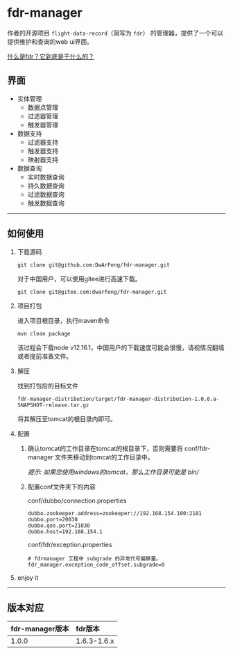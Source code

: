 # fdr-manager

作者的开源项目 `flight-data-record`（简写为 `fdr`） 的管理器，提供了一个可以提供维护和查询的web ui界面。

[什么是fdr？它到底是干什么的？](https://github.com/DwArFeng/fdr)

## 界面

- 实体管理
  - 数据点管理
  - 过滤器管理
  - 触发器管理
- 数据支持
  - 过滤器支持
  - 触发器支持
  - 映射器支持
- 数据查询
  - 实时数据查询
  - 持久数据查询
  - 过滤数据查询
  - 触发数据查询

---

## 如何使用

1. 下载源码
   ```
   git clone git@github.com:DwArFeng/fdr-manager.git
   ```
   对于中国用户，可以使用gitee进行高速下载。
   ```
   git clone git@gitee.com:dwarfeng/fdr-manager.git
   ```
   
2. 项目打包

   进入项目根目录，执行maven命令
   ```
   mvn clean package
   ```
   该过程会下载node v12.16.1，中国用户的下载速度可能会很慢，请视情况翻墙或者提前准备文件。

3. 解压

   找到打包后的目标文件 
   ```
   fdr-manager-distribution/target/fdr-manager-distribution-1.0.0.a-SNAPSHOT-release.tar.gz
   ```
   将其解压至tomcat的根目录内即可。

4. 配置

   1. 确认tomcat的工作目录在tomcat的根目录下，否则需要将 conf/fdr-manager 文件夹移动到tomcat的工作目录中。
      
      *提示: 如果您使用windows的tomcat，那么工作目录可能是 bin/*
      
   2. 配置conf文件夹下的内容
   
      conf/dubbo/connection.properties
      ``` properties
      dubbo.zookeeper.address=zookeeper://192.168.154.100:2181
      dubbo.port=20030
      dubbo.qos.port=21030
      dubbo.host=192.168.154.1
      ```
      
      conf/fdr/exception.properties
      ``` properties
      # fdrmanager 工程中 subgrade 的异常代号偏移量。
      fdr_manager.exception_code_offset.subgrade=0
      ```
      
6. enjoy it

---

## 版本对应

|fdr-manager版本|fdr版本|
|:---|:---|
|1.0.0|1.6.3-1.6.x|
